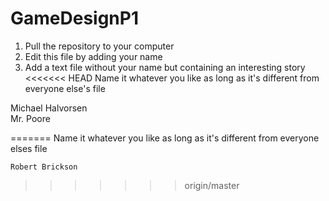 # GameDesignP1

1. Pull the repository to your computer
2. Edit this file by adding your name
3. Add a text file without your name but containing an interesting story 
<<<<<<< HEAD
    Name it whatever you like as long as it's different from everyone else's file

Michael Halvorsen	
	Mr. Poore
	
=======
    Name it whatever you like as long as it's different from everyone elses file

	Robert Brickson
>>>>>>> origin/master
